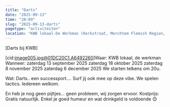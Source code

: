 ```yaml
---
title: "Darts"
date: "2025-09-13"
time: "20:09"
slug: "2025-09-13-darts"
pagetype: "activiteiten"
location: "KWB lokaal-De Werkman (Kerkstraat, Merchtem Flemish Region, Belgium)"
---
```





[Darts bij KWB]

[cid:image005.jpg@01DC20C1.A6492260]Waar:
KWB lokaal, de werkman
Wanneer:
zaterdag 13 september 2025
zaterdag 18 oktober 2025
zaterdag 8 november 2025
zaterdag 6 december 2025
We starten telkens om 20u.

Wat:
Darts.. een successport…. Surf jij ook mee op deze vibe.
We spelen tactics.
Iedereen welkom.

En heb je nog geen pijltjes… geen probleem, wij zorgen ervoor.
Kostprijs:
Gratis natuurlijk. Enkel je goed humeur en wat drinkgeld is voldoende 😊


